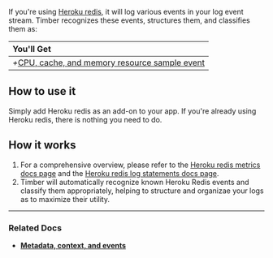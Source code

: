 If you're using [Heroku redis](https://www.heroku.com/redis), it will log various events in your log event stream. Timber recognizes these events, structures them, and classifies them as:

|You'll Get|
|:------|
|<i>+</i>[CPU, cache, and memory resource sample event](/concepts/the-timber-log-event-schema/events/resource-sample-event)|


## How to use it

Simply add Heroku redis as an add-on to your app. If you're already using Heroku redis, there is nothing you need to do.


## How it works

1. For a comprehensive overview, please refer to the [Heroku redis metrics docs page](https://devcenter.heroku.com/articles/heroku-redis-metrics-logs) and the [Heroku redis log statements docs page](https://devcenter.heroku.com/articles/redis-logs-errors).
2. Timber will automatically recognize known Heroku Redis events and classify them appropriately, helping to structure and organizae your logs as to maximize their utility.

---

### Related Docs

* [**Metadata, context, and events**](/concepts/metadata-context-and-events)

